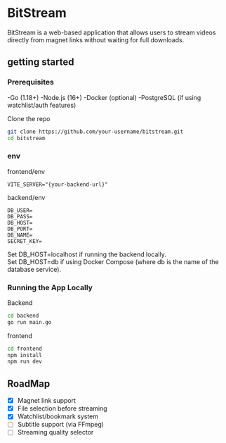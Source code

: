 # BitStream
BitStream is a web-based application that allows users to stream videos directly from magnet links without waiting for full downloads.

## getting started
### Prerequisites
-Go (1.18+)
-Node.js (16+)
-Docker (optional)
-PostgreSQL (if using watchlist/auth features)

Clone the repo
```bash
git clone https://github.com/your-username/bitstream.git
cd bitstream
```
### env
frontend/env
```
VITE_SERVER="{your-backend-url}"
```

backend/env
```
DB_USER=
DB_PASS=
DB_HOST=
DB_PORT=
DB_NAME=
SECRET_KEY=
```
Set DB_HOST=localhost if running the backend locally.  
Set DB_HOST=db if using Docker Compose (where db is the name of the database service).

### Running the App Locally
Backend
```bash
cd backend
go run main.go
```

frontend
```bash
cd frontend
npm install
npm run dev
```

## RoadMap
- [x] Magnet link support
- [x] File selection before streaming
- [x] Watchlist/bookmark system
- [ ] Subtitle support (via FFmpeg)
- [ ] Streaming quality selector
